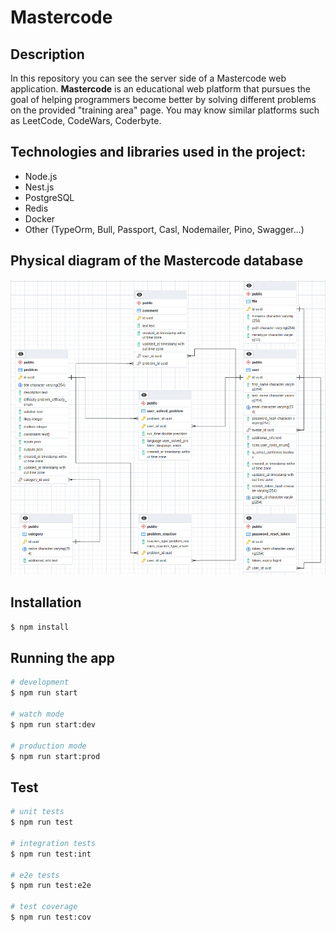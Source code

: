 # Mastercode

## Description

In this repository you can see the server side of a Mastercode web application.
**Mastercode** is an educational web platform that pursues the goal of helping programmers become better by solving different problems on the provided "training area" page. You may know similar platforms such as LeetCode, CodeWars, Coderbyte.

## Technologies and libraries used in the project:

- Node.js
- Nest.js
- PostgreSQL
- Redis
- Docker
- Other (TypeOrm, Bull, Passport, Casl, Nodemailer, Pino, Swagger...)

## Physical diagram of the Mastercode database

![database diagram](./docs/mastercode-schema-db.png)

## Installation

```bash
$ npm install
```

## Running the app

```bash
# development
$ npm run start

# watch mode
$ npm run start:dev

# production mode
$ npm run start:prod
```

## Test

```bash
# unit tests
$ npm run test

# integration tests
$ npm run test:int

# e2e tests
$ npm run test:e2e

# test coverage
$ npm run test:cov
```
